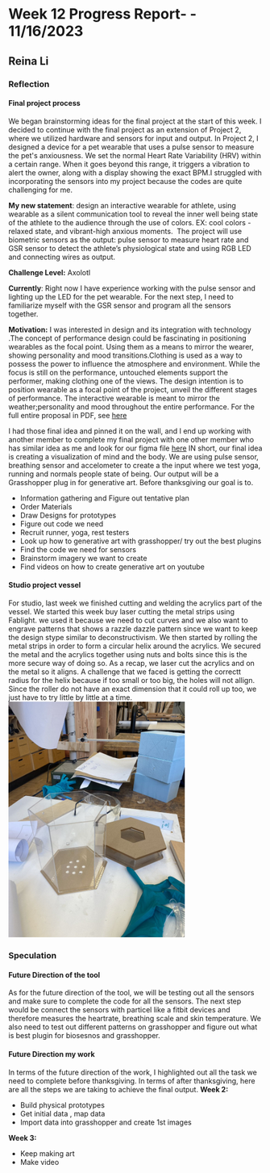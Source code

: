# Week 12 Progress Report- - 11/16/2023

## Reina Li

### Reflection
#### Final project process
We began brainstorming ideas for the final project at the start of this week. I decided to continue with the final project as an extension of Project 2, where we utilized hardware and sensors for input and output. In Project 2, I designed a device for a pet wearable that uses a pulse sensor to measure the pet's anxiousness. We set the normal Heart Rate Variability (HRV) within a certain range. When it goes beyond this range, it triggers a vibration to alert the owner, along with a display showing the exact BPM.I struggled with incorporating the sensors into my project because the codes are quite challenging for me. 

**My new statement**: design an interactive wearable for athlete, using wearable as a silent communication tool to reveal the inner well being state of the athlete to the audience through the use of colors. EX: cool colors -relaxed state, and vibrant-high anxious moments. 
The project will use biometric sensors as the output: pulse sensor to measure heart rate and GSR sensor to detect the athlete’s physiological state and using RGB LED and connecting wires as output.

**Challenge Level:**  Axolotl

**Currently**: Right now I have experience working with the pulse sensor and lighting up the LED for the pet wearable. For the next step, I need to familiarize myself with the GSR sensor and program all the sensors together.

**Motivation:** I was interested in design and its integration with technology .The concept of performance design could be fascinating in positioning wearables as the focal point. Using them as a means to mirror the wearer, showing personality and mood transitions.Clothing is used as a way to possess the power to influence the atmosphere and environment. While the focus is still on the performance, untouched elements support the performer, making clothing one of the views. The design intention is to position wearable as a focal point of the project, unveil the different stages of performance. The interactive wearable is meant to mirror the weather;personality and mood throughout the entire performance. 
For the full entire proposal in PDF, see [here](https://acrobat.adobe.com/id/urn:aaid:sc:va6c2:02d7c7b1-ce7e-4911-b64c-549edd6b55bc)

I had those final idea and pinned it on the wall, and I end up working with another member to complete my final project with one other member who has similar idea as me and look for our figma file  [here](https://www.figma.com/file/J2jBCbJ9QOSmvltg3QdGd7/TDF-Final?type=whiteboard&node-id=0%3A1&t=GdCysFfVLdlop3HK-1)
IN short, our final idea is creating a visualization of mind and the body. We are using pulse sensor, breathing sensor and accelometer to create a the input where we test yoga, running and normals people state of being. Our output will be a Grasshopper plug in for generative art. Before thanksgiving our goal is to.
- Information gathering and Figure out tentative plan
- Order Materials
- Draw Designs for prototypes
- Figure out code we need
- Recruit runner, yoga, rest testers
- Look up how to generative art with grasshopper/ try out the best plugins
- Find the code we need for sensors
- Brainstorm imagery we want to create
- Find videos on how to create generative art on youtube

#### Studio project vessel
For studio, last week we finished cutting and welding the acrylics part of the vessel. We started this week buy laser cutting the metal strips using Fablight. we used it because we need to cut curves and we also want to engrave patterns that shows a razzle dazzle pattern since we want to keep the design stype similar to deconstructivism. 
We then started by rolling the metal strips in order to form a circular helix around the acrylics. We secured the metal and the acrylics together using nuts and bolts since this is the more secure way of doing so. As a recap, we laser cut the acrylics and on the metal so it aligns. A challenge that we faced is getting the correctt radius for the helix because if too small or too big, the holes will not allign. Since the roller do not have an exact dimension that it could roll up too, we just have to try little by little at a time. 
<img src="https://github.com/Berkeley-MDes/tdf-fa23-reinali/blob/main/weekly-reports/391164891889938354.jpg" alt="Alt Text" width="350"> 

### Speculation
#### Future Direction of the tool
As for the future direction of the tool, we will be testing out all the sensors and make sure to complete the code for all the sensors. The next step would be connect the sensors with particel like a fitbit devices and therefore measures the heartrate, breathing scale and skin temperature. We also need to test out different patterns on grasshopper and figure out what is best plugin for biosesnos and grasshopper. 

#### Future Direction my work
In terms of the future direction of the work, I highlighted out all the task we need to complete before thanksgiving. In terms of after thanksgiving, here are all the steps we are taking to achieve the final output. 
**Week 2:**
- Build physical prototypes
- Get initial data , map data
- Import data into grasshopper and create 1st images

**Week 3:** 
- Keep making art
- Make video
